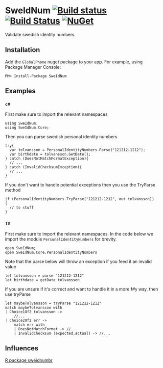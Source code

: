 # SweIdNum [![Build status](https://ci.appveyor.com/api/projects/status/feqy2yo8k2738kub/branch/master?svg=true)](https://ci.appveyor.com/project/wallymathieu/swe-id-num/branch/master) [![Build Status](https://travis-ci.org/wallymathieu/swe-id-num.svg?branch=master)](https://travis-ci.org/wallymathieu/swe-id-num) [![NuGet](http://img.shields.io/nuget/v/SweIdNum.svg)](https://www.nuget.org/packages/SweIdNum/)

Validate swedish identity numbers

## Installation

Add the `GlobalPhone` nuget package to your app. For example, using Package Manager Console:

```
PM> Install-Package SweIdNum
```

## Examples

### `c#`

First make sure to import the relevant namespaces

```
using SweIdNum;
using SweIdNum.Core;
```

Then you can parse swedish personal identity numbers

```
try{
  var tolvansson = PersonalIdentityNumbers.Parse("121212-1212");
  var birthdate = tolvansson.GetDate();
} catch (DoesNotMatchFormatException){
  // ...
} catch (InvalidChecksumException){
  // ...
}
```

If you don't want to handle potential exceptions then you use the TryParse method

```
if (PersonalIdentityNumbers.TryParse("121212-1212", out tolvansson)) 
{
  // to stuff
}
```

### `f#`

First make sure to import the relevant namespaces. In the code below we import the module `PersonalIdentityNumbers` for brevity. 
```
open SweIdNum;
open SweIdNum.Core.PersonalIdentityNumbers
```

Note that the parse below will throw an exception if you feed it an invalid value

```
let tolvansson = parse "121212-1212"
let birthdate = getDate tolvansson 
```

If you are unsure if it's correct and want to handle it in a more f#y way, then use tryParse 

```
let maybeTolvansson = tryParse "121212-1212"
match maybeTolvansson with
| Choice1Of2 tolvansson -> 
    //...
| Choice2Of2 err ->
    match err with
    | DoesNotMatchFormat -> //...
    | InvalidChecksum (expected,actual) -> //...
```


## Influences

[R package sweidnumbr](https://github.com/rOpenGov/sweidnumbr)
